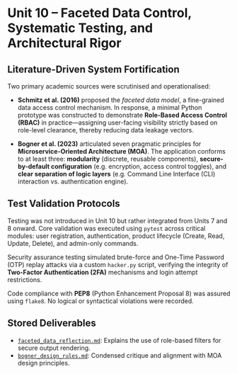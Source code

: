 # Unit 10 – Faceted Data Control, Systematic Testing, and Architectural Rigor

## Literature-Driven System Fortification

Two primary academic sources were scrutinised and operationalised:

- **Schmitz et al. (2016)** proposed the *faceted data model*, a fine-grained data access control mechanism. In response, a minimal Python prototype was constructed to demonstrate **Role-Based Access Control (RBAC)** in practice—assigning user-facing visibility strictly based on role-level clearance, thereby reducing data leakage vectors.

- **Bogner et al. (2023)** articulated seven pragmatic principles for **Microservice-Oriented Architecture (MOA)**. The application conforms to at least three: **modularity** (discrete, reusable components), **secure-by-default configuration** (e.g. encryption, access control toggles), and **clear separation of logic layers** (e.g. Command Line Interface (CLI) interaction vs. authentication engine).

## Test Validation Protocols

Testing was not introduced in Unit 10 but rather integrated from Units 7 and 8 onward. Core validation was executed using `pytest` across critical modules: user registration, authentication, product lifecycle (Create, Read, Update, Delete), and admin-only commands.

Security assurance testing simulated brute-force and One-Time Password (OTP) replay attacks via a custom `hacker.py` script, verifying the integrity of **Two-Factor Authentication (2FA)** mechanisms and login attempt restrictions.

Code compliance with **PEP8** (Python Enhancement Proposal 8) was assured using `flake8`. No logical or syntactical violations were recorded.

## Stored Deliverables

- [`faceted_data_reflection.md`](./faceted_data_reflection.md): Explains the use of role-based filters for secure output rendering.
- [`bogner_design_rules.md`](./bogner_design_rules.md): Condensed critique and alignment with MOA design principles.
